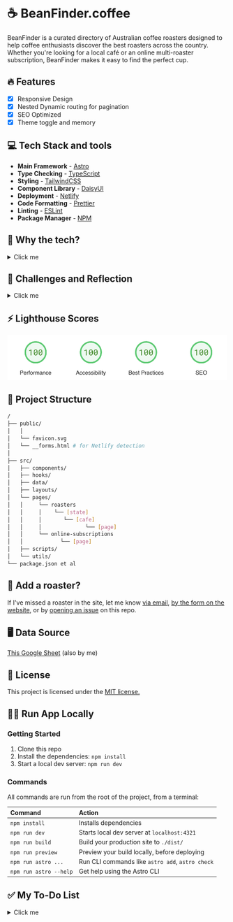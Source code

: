 # ☕️ BeanFinder.coffee

BeanFinder is a curated directory of Australian coffee roasters designed to help coffee enthusiasts discover the best roasters across the country. Whether you're looking for a local café or an online multi-roaster subscription, BeanFinder makes it easy to find the perfect cup.

## 🔥 Features

- [x] Responsive Design
- [x] Nested Dynamic routing for pagination
- [x] SEO Optimized
- [x] Theme toggle and memory

## 💻 Tech Stack and tools

- **Main Framework** - [Astro](https://astro.build/)
- **Type Checking** - [TypeScript](https://www.typescriptlang.org/)
- **Styling** - [TailwindCSS](https://tailwindcss.com/)
- **Component Library** - [DaisyUI](https://daisyui.com/)
- **Deployment** - [Netlify](https://www.netlify.com/)
- **Code Formatting** - [Prettier](https://prettier.io/)
- **Linting** - [ESLint](https://eslint.org)
- **Package Manager** - [NPM](https://npmjs.com/)

## 🚀 Why the tech?

<details>
  <summary> Click me</summary>

The first iteration of this project was a list of Roasters and their websites on a spreadsheet, but I was finding that I was spending a lot of time on the sheet trying to filter options down to ones that were relevant to what **I wanted**.

This project is as a passion project with the goal of quickly delivering an MVP that could be easily managed and scaled.

Spending too much time online (shoutout [/r/webdev](www.reddit.com/r/webdev) I've seen Astro mentioned a lot and this project seemed like a fun excuse to learn something new.

[Astro's](https://github.com/withastro/astro) main selling points are its speed, lightweight build, and ability to ship less JavaScript to the browser. Astro provided a simple, low-overhead framework that allowed me to focus on building the core features without getting bogged down in setup and configuration. I'd used [Netlify](https://docs.netlify.com/frameworks/astro/) before, and they are the official deployment partner for Astro. Together, they provided a quick, reliable way to get the site live and iterate on it efficiently.

  </details>

## 📝 Challenges and Reflection
<details>
  <summary> Click me</summary>

Once the MVP was created there were two key features I wanted to implement to provide value beyond what the spreadsheet had.Firstly, I wanted to allow easy submissions of new roaster by end users, and secondly I wanted to add pagination for the results. Both of these were more challenging that I expected to implement going into the project. 

The current list of Australian Roasters is around 200 items and is likely to grow. The data is stored in a JSON file since this is a serverless project. The data is imported and then mapped to a card via a JavaScript array.

Initially, filtering results was handled with event listeners on toggles, which would then filter the array. However, some options would still return 60+ items at once, making it less efficient for users to navigate through large datasets.

### Nested Pagination
One of the more significant challenges during development was implementing pagination.

Initially, I considered using array slicing to divide the results across several pages. While this method would have worked, it felt more like a quick fix rather than a sustainable solution. I wanted to build something more robust and maintainable in the long term.

Abstracting the filter options, we have a `state` selector as array of predefined values, and a `cafe` boolean value. Astro supports [Nested Pagination](https://docs.astro.build/en/guides/routing/#nested-pagination) which will solve our issue. Once implemented we can generate static paths dynamically matching these values. This was my first time working with dynamic routing so the learning curve was steep, but thankfully the Astro docs are well detailed.

### Netlify Form Detection
This was one of those features that should have been pretty much build-and-go. Netlify auto-detects any forms in your site and handles submission through their back-end services. However, this wasn’t happening (and from their support forums, I'm not the only one facing this issue when using Astro). I ended up using a combination of a __form.html file in the /public folder to help Netlify's form detection bots, and then AJAX for data submission. There was a lot of trial and error involved, but it was nice to handle this internally without adding another third-party tool to the project.

### Handling Race Conditions with React Hooks
One of the unexpected challenges I faced during development was managing the Google Maps integration using React components and hooks. Initially, I designed the map functionality to be highly modular, with each aspect (such as geolocation, markers, and search) handled by separate hooks. This seemed like the right approach to keep the code clean and maintainable. However, I soon encountered a persistent race condition due to Astro’s partial hydration process. Different hooks were being initialized at different times, leading to inconsistent state and unreliable map behavior.

After several attempts to synchronize the hooks, I realized that the complexity of managing these asynchronous operations across multiple components was causing more issues than it was solving. The solution was to refactor the code into more of a monolithic component that handles all the map logic internally. This approach, while less modular, eliminated the race condition and provided a more reliable user experience. Although it was a shift from the initial plan, it reinforced the importance of flexibility in project development, especially when working with frameworks that introduce unique challenges like Astro’s partial hydration.

### Reflection
Astro's approach to SSG was a fantastic match for this project, and I found learning the framework straightforward - allowing me to focus on what I wanted. Dynamic routing took a *long* time to get functional, and working but was the most rewarding part of the project once it was complete. Netlify (minus the form detection) made a quick and easy CD cycle for the project. All in all I'm happy with how this project came together and I'm excited to start spending my time trying new roasters instead of building this website. 

  </details>


## ⚡️ Lighthouse Scores

<p align="center">
  <a href="https://pagespeed.web.dev/analysis/https-beanfinder-coffee/xdkourytlh?form_factor=desktop">
    <img width="710" alt="BeanFinder Lighthouse Score" src="lighthouse-score.png"></a> 
</p>

## 👾 Project Structure

```bash
/
├── public/
│   │
│   └── favicon.svg
│   └── __forms.html # for Netlify detection
│
├── src/
│   ├── components/
│   ├── hooks/
│   ├── data/
│   ├── layouts/
│   └── pages/
│   │     └── roasters
│   │     │    └── [state]
│   │     │       └── [cafe]
│   │     │              └── [page]
│   │     └── online-subscriptions
│   │            └── [page]
│   ├── scripts/
│   └── utils/
└── package.json et al
```

## 🔎 Add a roaster?

If I've missed a roaster in the site, let me know [via email](mailto:hello@xandersalathe.com), [by the form on the website](https://beanfinder.coffee/submit/), or by [opening an issue](https://github.com/xdaybreakerx/beanfinder.coffee/issues) on this repo.

## 🖥️ Data Source

[This Google Sheet](https://docs.google.com/spreadsheets/d/e/2PACX-1vQMtPdz_le8HBLjTgAMK80IEoeZpZZGlZjcAdXh7Xd9Ld0Zy7zRV9duKyB7u_zHifi8nB9LiZogjXtb/pubhtml) (also by me)

## 📜 License

This project is licensed under the [MIT license.](https://github.com/xdaybreakerx/beanfinder.coffee/blob/main/LICENSE)

## 🏃‍➡️ Run App Locally

### Getting Started

1. Clone this repo
2. Install the dependencies: `npm install`
3. Start a local dev server: `npm run dev`

### Commands

All commands are run from the root of the project, from a terminal:

| Command                | Action                                           |
| :--------------------- | :----------------------------------------------- |
| `npm install`          | Installs dependencies                            |
| `npm run dev`          | Starts local dev server at `localhost:4321`      |
| `npm run build`        | Build your production site to `./dist/`          |
| `npm run preview`      | Preview your build locally, before deploying     |
| `npm run astro ...`    | Run CLI commands like `astro add`, `astro check` |
| `npm run astro --help` | Get help using the Astro CLI                     |

## ✅ My To-Do List

<details>
  <summary> Click me</summary>
  
## MVP: 
- [x] show coffee roasters from JSON file

## To-do:

- [x] client side filtering of JSON
- [x] theme toggle
- [x] netlify deploy
- [x] confirm and update all cafe info entries as required in JSON (︶︹︶)

## Stretch to-do

- [x] theme selection persists between visits
- [x] footer for contact information to update list (ended up going a different direction on this - created a form element for user submission of issues/recommendations)
- [x] drawer for filter options
- [x] pagination for results array
- [x] custom 404 page
- [x] Google Maps integration
- [ ] Sort by rating or alphabetical in list view

</details>
